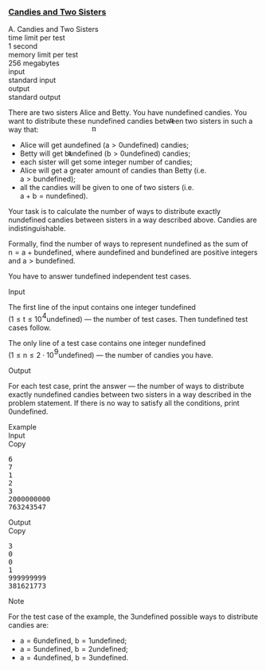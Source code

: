 <h3><a href="https://codeforces.com/contest/1335/problem/A" target="_blank" rel="noopener noreferrer">Candies and Two Sisters</a></h3>
<div class="header"><div class="title">A. Candies and Two Sisters</div><div class="time-limit"><div class="property-title">time limit per test</div>1 second</div><div class="memory-limit"><div class="property-title">memory limit per test</div>256 megabytes</div><div class="input-file input-standard"><div class="property-title">input</div>standard input</div><div class="output-file output-standard"><div class="property-title">output</div>standard output</div></div><div><p>There are two sisters Alice and Betty. You have <span class="MathJax_Preview" style="color: inherit;"><span class="MJXp-math" id="MJXp-Span-1"><span class="MJXp-mi MJXp-italic" id="MJXp-Span-2">n</span></span></span><span class="MathJax MathJax_Processed" id="MathJax-Element-1-Frame" tabindex="0" style=""><nobr><span class="math" id="MathJax-Span-1"><span style="display: inline-block; position: relative; width: 0em; height: 0px; font-size: 122%;"><span style="position: absolute;"><span class="mrow" id="MathJax-Span-2"><span class="mi" id="MathJax-Span-3" style="font-family: MathJax_Math-italic;">n</span></span></span></span></span></nobr></span>undefined candies. You want to distribute these <span class="MathJax_Preview" style="color: inherit;"><span class="MJXp-math" id="MJXp-Span-3"><span class="MJXp-mi MJXp-italic" id="MJXp-Span-4">n</span></span></span><span class="MathJax MathJax_Processed" id="MathJax-Element-2-Frame" tabindex="0" style=""><nobr><span class="math" id="MathJax-Span-4"><span style="display: inline-block; position: relative; width: 0em; height: 0px; font-size: 122%;"><span style="position: absolute;"><span class="mrow" id="MathJax-Span-5"><span class="mi" id="MathJax-Span-6" style="font-family: MathJax_Math-italic;">n</span></span></span></span></span></nobr></span>undefined candies between two sisters in such a way that:</p><ul> <li> Alice will get <span class="MathJax_Preview" style="color: inherit;"><span class="MJXp-math" id="MJXp-Span-5"><span class="MJXp-mi MJXp-italic" id="MJXp-Span-6">a</span></span></span><span class="MathJax MathJax_Processed" id="MathJax-Element-3-Frame" tabindex="0" style=""><nobr><span class="math" id="MathJax-Span-7"><span style="display: inline-block; position: relative; width: 0em; height: 0px; font-size: 122%;"><span style="position: absolute;"><span class="mrow" id="MathJax-Span-8"><span class="mi" id="MathJax-Span-9" style="font-family: MathJax_Math-italic;">a</span></span></span></span></span></nobr></span>undefined (<span class="MathJax_Preview" style="color: inherit;"><span class="MJXp-math" id="MJXp-Span-7"><span class="MJXp-mi MJXp-italic" id="MJXp-Span-8">a</span><span class="MJXp-mo" id="MJXp-Span-9" style="margin-left: 0.333em; margin-right: 0.333em;">&gt;</span><span class="MJXp-mn" id="MJXp-Span-10">0</span></span></span><span class="MathJax MathJax_Processing" id="MathJax-Element-4-Frame" tabindex="0"></span>undefined) candies; </li><li> Betty will get <span class="MathJax_Preview" style="color: inherit;"><span class="MJXp-math" id="MJXp-Span-11"><span class="MJXp-mi MJXp-italic" id="MJXp-Span-12">b</span></span></span><span class="MathJax MathJax_Processing" id="MathJax-Element-5-Frame" tabindex="0"></span>undefined (<span class="MathJax_Preview" style="color: inherit;"><span class="MJXp-math" id="MJXp-Span-13"><span class="MJXp-mi MJXp-italic" id="MJXp-Span-14">b</span><span class="MJXp-mo" id="MJXp-Span-15" style="margin-left: 0.333em; margin-right: 0.333em;">&gt;</span><span class="MJXp-mn" id="MJXp-Span-16">0</span></span></span><span class="MathJax MathJax_Processing" id="MathJax-Element-6-Frame" tabindex="0"></span>undefined) candies; </li><li> each sister will get some <span class="tex-font-style-bf">integer</span> number of candies; </li><li> Alice will get a greater amount of candies than Betty (i.e. <span class="MathJax_Preview" style="color: inherit;"><span class="MJXp-math" id="MJXp-Span-17"><span class="MJXp-mi MJXp-italic" id="MJXp-Span-18">a</span><span class="MJXp-mo" id="MJXp-Span-19" style="margin-left: 0.333em; margin-right: 0.333em;">&gt;</span><span class="MJXp-mi MJXp-italic" id="MJXp-Span-20">b</span></span></span><span class="MathJax MathJax_Processing" id="MathJax-Element-7-Frame" tabindex="0"></span>undefined); </li><li> all the candies will be given to one of two sisters (i.e. <span class="MathJax_Preview" style="color: inherit;"><span class="MJXp-math" id="MJXp-Span-21"><span class="MJXp-mi MJXp-italic" id="MJXp-Span-22">a</span><span class="MJXp-mo" id="MJXp-Span-23" style="margin-left: 0.267em; margin-right: 0.267em;">+</span><span class="MJXp-mi MJXp-italic" id="MJXp-Span-24">b</span><span class="MJXp-mo" id="MJXp-Span-25" style="margin-left: 0.333em; margin-right: 0.333em;">=</span><span class="MJXp-mi MJXp-italic" id="MJXp-Span-26">n</span></span></span><span class="MathJax MathJax_Processing" id="MathJax-Element-8-Frame" tabindex="0"></span>undefined). </li></ul><p>Your task is to calculate the number of ways to distribute exactly <span class="MathJax_Preview" style="color: inherit;"><span class="MJXp-math" id="MJXp-Span-27"><span class="MJXp-mi MJXp-italic" id="MJXp-Span-28">n</span></span></span><span class="MathJax MathJax_Processing" id="MathJax-Element-9-Frame" tabindex="0"></span>undefined candies between sisters in a way described above. Candies are indistinguishable.</p><p>Formally, find the number of ways to represent <span class="MathJax_Preview" style="color: inherit;"><span class="MJXp-math" id="MJXp-Span-29"><span class="MJXp-mi MJXp-italic" id="MJXp-Span-30">n</span></span></span><span class="MathJax MathJax_Processing" id="MathJax-Element-10-Frame" tabindex="0"></span>undefined as the sum of <span class="MathJax_Preview" style="color: inherit;"><span class="MJXp-math" id="MJXp-Span-31"><span class="MJXp-mi MJXp-italic" id="MJXp-Span-32">n</span><span class="MJXp-mo" id="MJXp-Span-33" style="margin-left: 0.333em; margin-right: 0.333em;">=</span><span class="MJXp-mi MJXp-italic" id="MJXp-Span-34">a</span><span class="MJXp-mo" id="MJXp-Span-35" style="margin-left: 0.267em; margin-right: 0.267em;">+</span><span class="MJXp-mi MJXp-italic" id="MJXp-Span-36">b</span></span></span><span class="MathJax MathJax_Processing" id="MathJax-Element-11-Frame" tabindex="0"></span>undefined, where <span class="MathJax_Preview" style="color: inherit;"><span class="MJXp-math" id="MJXp-Span-37"><span class="MJXp-mi MJXp-italic" id="MJXp-Span-38">a</span></span></span><span class="MathJax MathJax_Processing" id="MathJax-Element-12-Frame" tabindex="0"></span>undefined and <span class="MathJax_Preview" style="color: inherit;"><span class="MJXp-math" id="MJXp-Span-39"><span class="MJXp-mi MJXp-italic" id="MJXp-Span-40">b</span></span></span><span class="MathJax MathJax_Processing" id="MathJax-Element-13-Frame" tabindex="0"></span>undefined are positive integers and <span class="MathJax_Preview" style="color: inherit;"><span class="MJXp-math" id="MJXp-Span-41"><span class="MJXp-mi MJXp-italic" id="MJXp-Span-42">a</span><span class="MJXp-mo" id="MJXp-Span-43" style="margin-left: 0.333em; margin-right: 0.333em;">&gt;</span><span class="MJXp-mi MJXp-italic" id="MJXp-Span-44">b</span></span></span><span class="MathJax MathJax_Processing" id="MathJax-Element-14-Frame" tabindex="0"></span>undefined.</p><p>You have to answer <span class="MathJax_Preview" style="color: inherit;"><span class="MJXp-math" id="MJXp-Span-45"><span class="MJXp-mi MJXp-italic" id="MJXp-Span-46">t</span></span></span><span class="MathJax MathJax_Processing" id="MathJax-Element-15-Frame" tabindex="0"></span>undefined independent test cases.</p></div><div class="input-specification"><div class="section-title">Input</div><p>The first line of the input contains one integer <span class="MathJax_Preview" style="color: inherit;"><span class="MJXp-math" id="MJXp-Span-47"><span class="MJXp-mi MJXp-italic" id="MJXp-Span-48">t</span></span></span><span class="MathJax MathJax_Processing" id="MathJax-Element-16-Frame" tabindex="0"></span>undefined (<span class="MathJax_Preview" style="color: inherit;"><span class="MJXp-math" id="MJXp-Span-49"><span class="MJXp-mn" id="MJXp-Span-50">1</span><span class="MJXp-mo" id="MJXp-Span-51" style="margin-left: 0.333em; margin-right: 0.333em;">≤</span><span class="MJXp-mi MJXp-italic" id="MJXp-Span-52">t</span><span class="MJXp-mo" id="MJXp-Span-53" style="margin-left: 0.333em; margin-right: 0.333em;">≤</span><span class="MJXp-msubsup" id="MJXp-Span-54"><span class="MJXp-mn" id="MJXp-Span-55" style="margin-right: 0.05em;">10</span><span class="MJXp-mn MJXp-script" id="MJXp-Span-56" style="vertical-align: 0.5em;">4</span></span></span></span><span class="MathJax MathJax_Processing" id="MathJax-Element-17-Frame" tabindex="0"></span>undefined) — the number of test cases. Then <span class="MathJax_Preview" style="color: inherit;"><span class="MJXp-math" id="MJXp-Span-57"><span class="MJXp-mi MJXp-italic" id="MJXp-Span-58">t</span></span></span><span class="MathJax MathJax_Processing" id="MathJax-Element-18-Frame" tabindex="0"></span>undefined test cases follow.</p><p>The only line of a test case contains one integer <span class="MathJax_Preview" style="color: inherit;"><span class="MJXp-math" id="MJXp-Span-59"><span class="MJXp-mi MJXp-italic" id="MJXp-Span-60">n</span></span></span><span class="MathJax MathJax_Processing" id="MathJax-Element-19-Frame" tabindex="0"></span>undefined (<span class="MathJax_Preview" style="color: inherit;"><span class="MJXp-math" id="MJXp-Span-61"><span class="MJXp-mn" id="MJXp-Span-62">1</span><span class="MJXp-mo" id="MJXp-Span-63" style="margin-left: 0.333em; margin-right: 0.333em;">≤</span><span class="MJXp-mi MJXp-italic" id="MJXp-Span-64">n</span><span class="MJXp-mo" id="MJXp-Span-65" style="margin-left: 0.333em; margin-right: 0.333em;">≤</span><span class="MJXp-mn" id="MJXp-Span-66">2</span><span class="MJXp-mo" id="MJXp-Span-67" style="margin-left: 0.267em; margin-right: 0.267em;">⋅</span><span class="MJXp-msubsup" id="MJXp-Span-68"><span class="MJXp-mn" id="MJXp-Span-69" style="margin-right: 0.05em;">10</span><span class="MJXp-mn MJXp-script" id="MJXp-Span-70" style="vertical-align: 0.5em;">9</span></span></span></span><span class="MathJax MathJax_Processing" id="MathJax-Element-20-Frame" tabindex="0"></span>undefined) — the number of candies you have.</p></div><div class="output-specification"><div class="section-title">Output</div><p>For each test case, print the answer — the number of ways to distribute exactly <span class="MathJax_Preview" style="color: inherit;"><span class="MJXp-math" id="MJXp-Span-71"><span class="MJXp-mi MJXp-italic" id="MJXp-Span-72">n</span></span></span><span class="MathJax MathJax_Processing" id="MathJax-Element-21-Frame" tabindex="0"></span>undefined candies between two sisters in a way described in the problem statement. If there is no way to satisfy all the conditions, print <span class="MathJax_Preview" style="color: inherit;"><span class="MJXp-math" id="MJXp-Span-73"><span class="MJXp-mn" id="MJXp-Span-74">0</span></span></span><span class="MathJax MathJax_Processing" id="MathJax-Element-22-Frame" tabindex="0"></span>undefined.</p></div><div class="sample-tests"><div class="section-title">Example</div><div class="sample-test"><div class="input"><div class="title">Input<div title="Copy" data-clipboard-target="#id001911594280533505" id="id003462098580015799" class="input-output-copier">Copy</div></div><pre id="id001911594280533505">6
7
1
2
3
2000000000
763243547
</pre></div><div class="output"><div class="title">Output<div title="Copy" data-clipboard-target="#id002532956789240113" id="id00650693624697159" class="input-output-copier">Copy</div></div><pre id="id002532956789240113">3
0
0
1
999999999
381621773
</pre></div></div></div><div class="note"><div class="section-title">Note</div><p>For the test case of the example, the <span class="MathJax_Preview" style="color: inherit;"><span class="MJXp-math" id="MJXp-Span-75"><span class="MJXp-mn" id="MJXp-Span-76">3</span></span></span><span class="MathJax MathJax_Processing" id="MathJax-Element-23-Frame" tabindex="0"></span>undefined possible ways to distribute candies are:</p><ul> <li> <span class="MathJax_Preview" style="color: inherit;"><span class="MJXp-math" id="MJXp-Span-77"><span class="MJXp-mi MJXp-italic" id="MJXp-Span-78">a</span><span class="MJXp-mo" id="MJXp-Span-79" style="margin-left: 0.333em; margin-right: 0.333em;">=</span><span class="MJXp-mn" id="MJXp-Span-80">6</span></span></span><span class="MathJax MathJax_Processing" id="MathJax-Element-24-Frame" tabindex="0"></span>undefined, <span class="MathJax_Preview" style="color: inherit;"><span class="MJXp-math" id="MJXp-Span-81"><span class="MJXp-mi MJXp-italic" id="MJXp-Span-82">b</span><span class="MJXp-mo" id="MJXp-Span-83" style="margin-left: 0.333em; margin-right: 0.333em;">=</span><span class="MJXp-mn" id="MJXp-Span-84">1</span></span></span><span class="MathJax MathJax_Processing" id="MathJax-Element-25-Frame" tabindex="0"></span>undefined; </li><li> <span class="MathJax_Preview" style="color: inherit;"><span class="MJXp-math" id="MJXp-Span-85"><span class="MJXp-mi MJXp-italic" id="MJXp-Span-86">a</span><span class="MJXp-mo" id="MJXp-Span-87" style="margin-left: 0.333em; margin-right: 0.333em;">=</span><span class="MJXp-mn" id="MJXp-Span-88">5</span></span></span><span class="MathJax MathJax_Processing" id="MathJax-Element-26-Frame" tabindex="0"></span>undefined, <span class="MathJax_Preview" style="color: inherit;"><span class="MJXp-math" id="MJXp-Span-89"><span class="MJXp-mi MJXp-italic" id="MJXp-Span-90">b</span><span class="MJXp-mo" id="MJXp-Span-91" style="margin-left: 0.333em; margin-right: 0.333em;">=</span><span class="MJXp-mn" id="MJXp-Span-92">2</span></span></span><span class="MathJax MathJax_Processing" id="MathJax-Element-27-Frame" tabindex="0"></span>undefined; </li><li> <span class="MathJax_Preview" style="color: inherit;"><span class="MJXp-math" id="MJXp-Span-93"><span class="MJXp-mi MJXp-italic" id="MJXp-Span-94">a</span><span class="MJXp-mo" id="MJXp-Span-95" style="margin-left: 0.333em; margin-right: 0.333em;">=</span><span class="MJXp-mn" id="MJXp-Span-96">4</span></span></span><span class="MathJax MathJax_Processing" id="MathJax-Element-28-Frame" tabindex="0"></span>undefined, <span class="MathJax_Preview" style="color: inherit;"><span class="MJXp-math" id="MJXp-Span-97"><span class="MJXp-mi MJXp-italic" id="MJXp-Span-98">b</span><span class="MJXp-mo" id="MJXp-Span-99" style="margin-left: 0.333em; margin-right: 0.333em;">=</span><span class="MJXp-mn" id="MJXp-Span-100">3</span></span></span><span class="MathJax MathJax_Processing" id="MathJax-Element-29-Frame" tabindex="0"></span>undefined. </li></ul></div>
